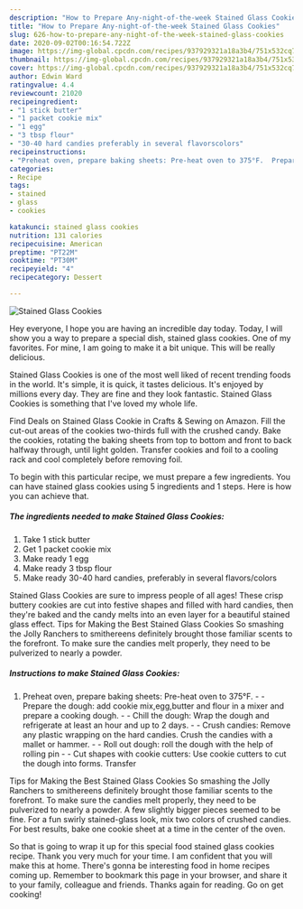 ```yaml
---
description: "How to Prepare Any-night-of-the-week Stained Glass Cookies"
title: "How to Prepare Any-night-of-the-week Stained Glass Cookies"
slug: 626-how-to-prepare-any-night-of-the-week-stained-glass-cookies
date: 2020-09-02T00:16:54.722Z
image: https://img-global.cpcdn.com/recipes/937929321a18a3b4/751x532cq70/stained-glass-cookies-recipe-main-photo.jpg
thumbnail: https://img-global.cpcdn.com/recipes/937929321a18a3b4/751x532cq70/stained-glass-cookies-recipe-main-photo.jpg
cover: https://img-global.cpcdn.com/recipes/937929321a18a3b4/751x532cq70/stained-glass-cookies-recipe-main-photo.jpg
author: Edwin Ward
ratingvalue: 4.4
reviewcount: 21020
recipeingredient:
- "1 stick butter"
- "1 packet cookie mix"
- "1 egg"
- "3 tbsp flour"
- "30-40 hard candies preferably in several flavorscolors"
recipeinstructions:
- "Preheat oven, prepare baking sheets: Pre-heat oven to 375°F.  Prepare the dough: add cookie mix,egg,butter and flour in a mixer and prepare a cooking dough.  Chill the dough: Wrap the dough and refrigerate at least an hour and up to 2 days.  Crush candies: Remove any plastic wrapping on the hard candies. Crush the candies with a mallet or hammer.  Roll out dough: roll the dough with the help of rolling pin  Cut shapes with cookie cutters: Use cookie cutters to cut the dough into forms. Transfer"
categories:
- Recipe
tags:
- stained
- glass
- cookies

katakunci: stained glass cookies 
nutrition: 131 calories
recipecuisine: American
preptime: "PT22M"
cooktime: "PT30M"
recipeyield: "4"
recipecategory: Dessert

---
```



![Stained Glass Cookies](https://img-global.cpcdn.com/recipes/937929321a18a3b4/751x532cq70/stained-glass-cookies-recipe-main-photo.jpg)

Hey everyone, I hope you are having an incredible day today. Today, I will show you a way to prepare a special dish, stained glass cookies. One of my favorites. For mine, I am going to make it a bit unique. This will be really delicious.

Stained Glass Cookies is one of the most well liked of recent trending foods in the world. It's simple, it is quick, it tastes delicious. It's enjoyed by millions every day. They are fine and they look fantastic. Stained Glass Cookies is something that I've loved my whole life.

Find Deals on Stained Glass Cookie in Crafts &amp; Sewing on Amazon. Fill the cut-out areas of the cookies two-thirds full with the crushed candy. Bake the cookies, rotating the baking sheets from top to bottom and front to back halfway through, until light golden. Transfer cookies and foil to a cooling rack and cool completely before removing foil.


To begin with this particular recipe, we must prepare a few ingredients. You can have stained glass cookies using 5 ingredients and 1 steps. Here is how you can achieve that.

<!--inarticleads1-->

##### The ingredients needed to make Stained Glass Cookies:

1. Take 1 stick butter
1. Get 1 packet cookie mix
1. Make ready 1 egg
1. Make ready 3 tbsp flour
1. Make ready 30-40 hard candies, preferably in several flavors/colors


Stained Glass Cookies are sure to impress people of all ages! These crisp buttery cookies are cut into festive shapes and filled with hard candies, then they&#39;re baked and the candy melts into an even layer for a beautiful stained glass effect. Tips for Making the Best Stained Glass Cookies So smashing the Jolly Ranchers to smithereens definitely brought those familiar scents to the forefront. To make sure the candies melt properly, they need to be pulverized to nearly a powder. 

<!--inarticleads2-->

##### Instructions to make Stained Glass Cookies:

1. Preheat oven, prepare baking sheets: Pre-heat oven to 375°F. -  - Prepare the dough: add cookie mix,egg,butter and flour in a mixer and prepare a cooking dough. -  - Chill the dough: Wrap the dough and refrigerate at least an hour and up to 2 days. -  - Crush candies: Remove any plastic wrapping on the hard candies. Crush the candies with a mallet or hammer. -  - Roll out dough: roll the dough with the help of rolling pin -  - Cut shapes with cookie cutters: Use cookie cutters to cut the dough into forms. Transfer


Tips for Making the Best Stained Glass Cookies So smashing the Jolly Ranchers to smithereens definitely brought those familiar scents to the forefront. To make sure the candies melt properly, they need to be pulverized to nearly a powder. A few slightly bigger pieces seemed to be fine. For a fun swirly stained-glass look, mix two colors of crushed candies. For best results, bake one cookie sheet at a time in the center of the oven. 

So that is going to wrap it up for this special food stained glass cookies recipe. Thank you very much for your time. I am confident that you will make this at home. There's gonna be interesting food in home recipes coming up. Remember to bookmark this page in your browser, and share it to your family, colleague and friends. Thanks again for reading. Go on get cooking!
